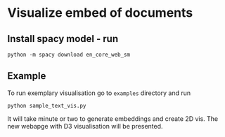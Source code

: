 # Visualize embed of documents

## Install spacy model - run

`python -m spacy download en_core_web_sm`

## Example

To run exemplary visualisation go to `examples` directory and run

`python sample_text_vis.py`

It will take minute or two to generate embeddings and create 2D vis. The new webapge with D3 visualisation will be presented.

